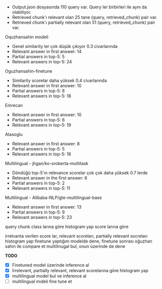 - Output.json dosyasında 110 query var. Query ler birbirleri ile aynı da olabiliyor. 
- Retrieved chunk'ı relevant olan 25 tane (query, retrieved_chunk) pair var.
- Retrieved chunk'ı partially relevant olan 51 (query, retrieved_chunk) pair var.

Oquzhansahin modeli
- Genel similarity ler çok düşük çıkıyor 0.3 civarlarında
- Relevant answer in first answer:  14
- Partial answers in top-5:  5
- Relevant answers in top-5:  24

Oguzhansahin-finetune
- Similarity scorelar daha yüksek 0.4 civarlarında
- Relevant answer in first answer:  10
- Partial answers in top-5:  8
- Relevant answers in top-5:  18


Emrecan
- Relevant answer in first answer:  10
- Partial answers in top-5:  6
- Relevant answers in top-5:  19

Atasoglu
- Relevant answer in first answer:  8
- Partial answers in top-5:  5
- Relevant answers in top-5:  16


Multilingual - jhgan/ko-sroberta-multitask
- Döndüğü top-5'ın relevance scorelar çok çok daha yüksek 0.7 lerde
- Relevant answer in the first answer:  6
- Partial answers in top-5:  2
- Relevant answers in top-5:  11

Multilingual - Alibaba-NLP/gte-multilingual-base
- Relevant answer in first answer:  13
- Partial answers in top-5:  9
- Relevant answers in top-5:  23




query chunk class larına göre histogram yap score larına göre

irrelvanta verilen score lar, relevant scoreları, partially relevant socreları histogram yap
finetune yaptığım modelde dene, finetune sonrası oğuzhan sahin ile compare et
multilinugal bul, onun üzerinde de dene

**TODO**
- [x] Finetuned model üzerinde inference al
- [x] İrrelevant, partially relevant, relevant scorelarına göre histogram yap
- [x] multilingual model bul ve inference al
- [ ] multilingual mıdeli fine tune et